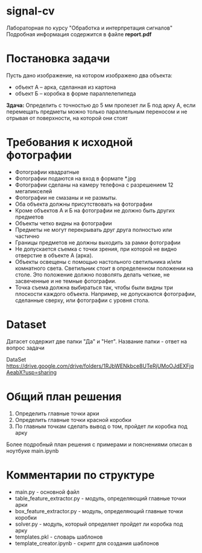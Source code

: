 # signal-cv

Лабораторная по курсу "Обработка и интерпретация сигналов"
Подробная информация содержится в файле **report.pdf**
# Постановка задачи

Пусть дано изображение, на котором изображено два объекта: 
* объект А – арка, сделанная из картона
* объект Б – коробка в форме параллелепипеда

**Здача:** Определить с точностью до 5 мм пролезет ли Б под арку А, если перемещать предметы можно только параллельным переносом и не отрывая от поверхности, на которой они стоят 


# Требования к исходной фотографии
 * Фотографии квадратные 
 * Фотографии подаются на вход в формате *.jpg
 *  Фотографии сделаны на камеру телефона с разрешением 12 мегапикселей
 *  Фотографии не смазаны и не размыты. 
 *  Оба объекта должны присутствовать на фотографии
 *  Кроме объектов А и Б на фотографии не должно быть других предметов
 *  Объекты четко видны на фотографии
 *  Предметы не могут перекрывать друг друга полностью или частично
 *  Границы предметов не должны выходить за рамки фотографии
 *  Не допускается съемка с точки зрения, при которой не видно отверстие в объекте А (арка).
 *  Объекты освещены с помощью настольного светильника и/или комнатного света. Светильник стоит в определенном положении на столе. Это положение должно позволять делать четкие, не засвеченные и не темные фотографии. 
 *  Точка съема должна выбираться так, чтобы были видны три плоскости каждого объекта.  Например, не допускаются фотографии, сделанные сверху, или фотографии с уровня стола. 

# Dataset
Датасет содержит две папки "Да" и "Нет". Название папки - ответ на вопрос задачи

DataSet  https://drive.google.com/drive/folders/1RJbWENkbce8UTeRjUMoOJdEXFjqAeabX?usp=sharing

# Общий план решения
1. Определить главные точки арки
2. Определить главные точки красной коробки
3. По главным точкам сделать вывод о том, пройдет ли коробка под арку

Более подробный план решения с примерами и пояснениями описан в ноутбуке main.ipynb

# Комментарии по структуре
* main.py - основной файл
* table_feature_extractor.py - модуль, определяющий главные точки арки
* box_feature_extractor.py - модуль, определяющий главные точки коробки
* solver.py - модуль, который определяет пройдет ли коробка под арку
* templates.pkl - словарь шаблонов
* template_creator.ipynb - скрипт для создания шаблонов

